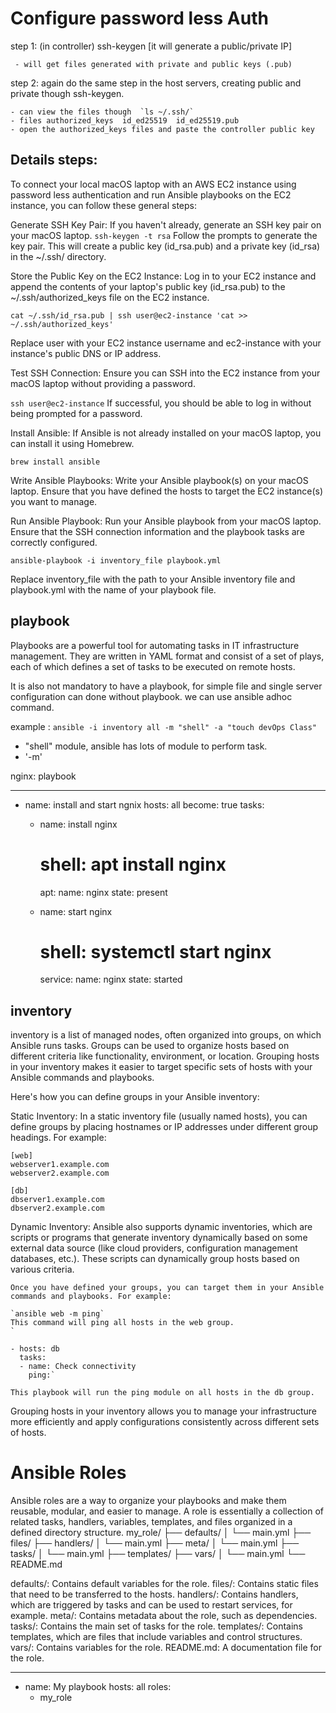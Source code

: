 # Configure password less Auth

step 1: (in controller) ssh-keygen [it will generate a public/private IP]

     - will get files generated with private and public keys (.pub)

step 2: again do the same step in the host servers, creating public and private though ssh-keygen.

    - can view the files though  `ls ~/.ssh/`
    - files authorized_keys  id_ed25519  id_ed25519.pub
    - open the authorized_keys files and paste the controller public key

## Details steps:

To connect your local macOS laptop with an AWS EC2 instance using password less authentication and run Ansible playbooks on the EC2 instance, you can follow these general steps:

Generate SSH Key Pair: If you haven't already, generate an SSH key pair on your macOS laptop.
`ssh-keygen -t rsa`
Follow the prompts to generate the key pair. This will create a public key (id_rsa.pub) and a private key (id_rsa) in the ~/.ssh/ directory.

Store the Public Key on the EC2 Instance: Log in to your EC2 instance and append the contents of your laptop's public key (id_rsa.pub) to the ~/.ssh/authorized_keys file on the EC2 instance.

`cat ~/.ssh/id_rsa.pub | ssh user@ec2-instance 'cat >> ~/.ssh/authorized_keys'`

Replace user with your EC2 instance username and ec2-instance with your instance's public DNS or IP address.

Test SSH Connection: Ensure you can SSH into the EC2 instance from your macOS laptop without providing a password.

`ssh user@ec2-instance`
If successful, you should be able to log in without being prompted for a password.

Install Ansible: If Ansible is not already installed on your macOS laptop, you can install it using Homebrew.

`brew install ansible`

Write Ansible Playbooks: Write your Ansible playbook(s) on your macOS laptop. Ensure that you have defined the hosts to target the EC2 instance(s) you want to manage.

Run Ansible Playbook: Run your Ansible playbook from your macOS laptop. Ensure that the SSH connection information and the playbook tasks are correctly configured.

`ansible-playbook -i inventory_file playbook.yml`

Replace inventory_file with the path to your Ansible inventory file and playbook.yml with the name of your playbook file.

## playbook

Playbooks are a powerful tool for automating tasks in IT infrastructure management. They are written in YAML format and consist of a set of plays, each of which defines a set of tasks to be executed on remote hosts.

It is also not mandatory to have a playbook, for simple file and single server configuration can done without playbook. we can use ansible adhoc command.

example : `ansible -i inventory all -m "shell" -a "touch devOps Class"`

- "shell" module, ansible has lots of module to perform task.
- '-m'

nginx: playbook

---

- name: install and start ngnix
  hosts: all
  become: true
  tasks:

  - name: install nginx

    # shell: apt install nginx

    apt:
    name: nginx
    state: present

  - name: start nginx
    # shell: systemctl start nginx
    service:
    name: nginx
    state: started

## inventory

inventory is a list of managed nodes, often organized into groups, on which Ansible runs tasks. Groups can be used to organize hosts based on different criteria like functionality, environment, or location. Grouping hosts in your inventory makes it easier to target specific sets of hosts with your Ansible commands and playbooks.

Here's how you can define groups in your Ansible inventory:

Static Inventory:
In a static inventory file (usually named hosts), you can define groups by placing hostnames or IP addresses under different group headings. For example:

    [web]
    webserver1.example.com
    webserver2.example.com

    [db]
    dbserver1.example.com
    dbserver2.example.com

Dynamic Inventory:
Ansible also supports dynamic inventories, which are scripts or programs that generate inventory dynamically based on some external data source (like cloud providers, configuration management databases, etc.). These scripts can dynamically group hosts based on various criteria.

    Once you have defined your groups, you can target them in your Ansible commands and playbooks. For example:

    `ansible web -m ping`
    This command will ping all hosts in the web group.
    `

    - hosts: db
      tasks:
      - name: Check connectivity
        ping:`

    This playbook will run the ping module on all hosts in the db group.

Grouping hosts in your inventory allows you to manage your infrastructure more efficiently and apply configurations consistently across different sets of hosts.

# Ansible Roles

Ansible roles are a way to organize your playbooks and make them reusable, modular, and easier to manage. A role is essentially a collection of related tasks, handlers, variables, templates, and files organized in a defined directory structure.
my_role/
├── defaults/
│ └── main.yml
├── files/
├── handlers/
│ └── main.yml
├── meta/
│ └── main.yml
├── tasks/
│ └── main.yml
├── templates/
├── vars/
│ └── main.yml
└── README.md

defaults/: Contains default variables for the role.
files/: Contains static files that need to be transferred to the hosts.
handlers/: Contains handlers, which are triggered by tasks and can be used to restart services, for example.
meta/: Contains metadata about the role, such as dependencies.
tasks/: Contains the main set of tasks for the role.
templates/: Contains templates, which are files that include variables and control structures.
vars/: Contains variables for the role.
README.md: A documentation file for the role.

---

- name: My playbook
  hosts: all
  roles:
  - my_role
